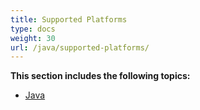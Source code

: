 ```yaml
---
title: Supported Platforms
type: docs
weight: 30
url: /java/supported-platforms/
---
```


**This section includes the following topics:** 

- [Java](/words/java/java/)
